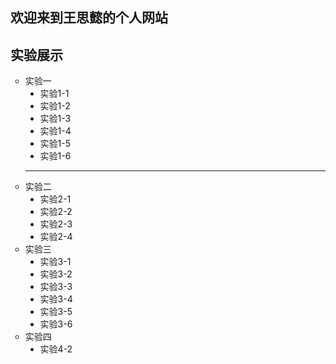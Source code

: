 <html>
<head>
<meta charset="utf-8">
</head>

<body>
<h2 align="left">欢迎来到王思懿的个人网站</h2>
<h2 align="left">实验展示</h2>
<ul type="circle">
   <li>实验一
      <ul type="disc">
        <li><a herf="sy1-1.html">实验1-1</a>
        <li><a herf="sy1-2.html">实验1-2</a>
        <li><a herf="sy1-3.html">实验1-3</a>
        <li><a herf="sy1-4.html">实验1-4</a>
        <li><a herf="sy1-5.html">实验1-5</a>
        <li><a herf="sy1-6.html">实验1-6</a>
      </ul>
   <hr/>
   <li>实验二
      <ul type="disc">
      <li><a herf="sy2-1.html">实验2-1</a>
      <li><a herf="sy2-2.html">实验2-2</a>
      <li><a herf="sy2-3.html">实验2-3</a>
      <li><a herf="sy2-4.html">实验2-4</a>
      </ul>
   </hr>
   <li>实验三
      <ul type="disc">
        <li><a herf="sy3-1.html">实验3-1</a>
        <li><a herf="sy3-2.html">实验3-2</a>
        <li><a herf="sy3-3.html">实验3-3</a>
        <li><a herf="sy3-4.html">实验3-4</a>
        <li><a herf="sy3-5.html">实验3-5</a>
        <li><a herf="sy3-6.html">实验3-6</a>
        </ul>
    </hr>
    <li>实验四
      <ul type="disc">
        <li><a herf="sy4-2.html">实验4-2</a>
      </ul>
   
